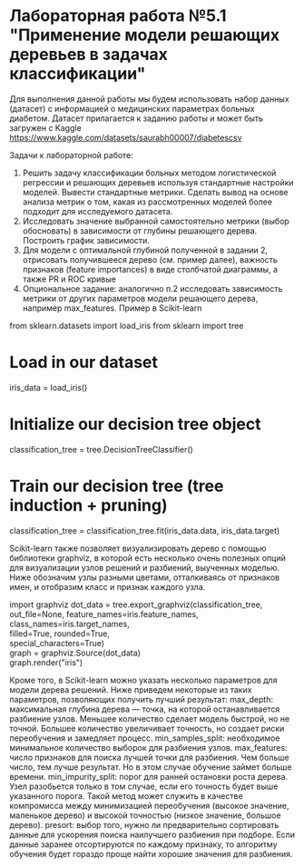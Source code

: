 # Лабораторная работа №5.1 "Применение модели решающих деревьев в задачах классификации"

Для выполнения данной работы мы будем использовать набор данных (датасет) с информацией о медицинских параметрах больных диабетом.  Датасет прилагается к заданию работы и может быть загружен с Kaggle https://www.kaggle.com/datasets/saurabh00007/diabetescsv

Задачи к лабораторной работе:
1.	Решить задачу классификации  больных методом логистической регрессии и решающих деревьев используя стандартные настройки моделей. Вывести стандартные метрики. Сделать вывод на основе анализа метрик о том, какая из рассмотренных моделей более подходит для исследуемого датасета.
2.	Исследовать значение выбранной самостоятельно метрики (выбор обосновать) в зависимости от глубины решающего дерева. Построить график зависимости.
3.	Для  модели с оптимальной глубиной полученной в задании 2, отрисовать  получившееся дерево (см. пример далее), важность признаков (feature importances) в виде столбчатой диаграммы, а также PR и ROC кривые
4.	Опциональное задание: аналогично п.2 исследовать зависимость метрики от других параметров модели решающего дерева, например max_features.
Пример в Scikit-learn

from sklearn.datasets import load_iris
from sklearn import tree

# Load in our dataset
iris_data = load_iris()

# Initialize our decision tree object
classification_tree = tree.DecisionTreeClassifier()

# Train our decision tree (tree induction + pruning)
classification_tree = classification_tree.fit(iris_data.data, iris_data.target)

Scikit-learn также позволяет визуализировать дерево с помощью библиотеки graphviz, в которой есть несколько очень полезных опций для визуализации узлов решений и разбиений, выученных моделью. Ниже обозначим узлы разными цветами, отталкиваясь от признаков имен, и отобразим класс и признак каждого узла.

import graphviz 
dot_data = tree.export_graphviz(classification_tree, out_file=None, 
                     feature_names=iris.feature_names,  
                     class_names=iris.target_names,  
                     filled=True, rounded=True,  
                     special_characters=True)  
graph = graphviz.Source(dot_data)  
graph.render("iris")

Кроме того, в Scikit-learn можно указать несколько параметров для модели дерева решений. Ниже приведем некоторые из таких параметров, позволяющих получить лучший результат:
max_depth: максимальная глубина дерева — точка, на которой останавливается разбиение узлов. Меньшее количество сделает модель быстрой, но не точной. Большее количество увеличивает точность, но создает риски переобучения и замедляет процесс.
min_samples_split: необходимое минимальное количество выборок для разбиения узлов. 
max_features: число признаков для поиска лучшей точки для разбиения. Чем больше число, тем лучше результат. Но в этом случае обучение займет больше времени.
min_impurity_split: порог для ранней остановки роста дерева. Узел разобьется только в том случае, если его точность будет выше указанного порога. Такой метод может служить в качестве компромисса между минимизацией переобучения (высокое значение, маленькое дерево) и высокой точностью (низкое значение, большое дерево).
presort: выбор того, нужно ли предварительно сортировать данные для ускорения поиска наилучшего разбиения при подборе. Если данные заранее отсортируются по каждому признаку, то алгоритму обучения будет гораздо проще найти хорошие значения для разбиения.